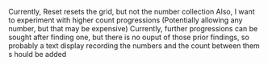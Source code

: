 Currently, Reset resets the grid,  but not the number collection
Also, I want to experiment with higher count progressions (Potentially allowing any number, but that may be expensive)
Currently, further progressions can be sought after finding one, but there is no ouput of those prior findings, so probably a text display recording the numbers and the count between them s hould be added